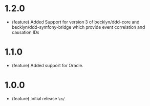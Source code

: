 1.2.0
=======

* (feature) Added Support for version 3 of becklyn/ddd-core and becklyn/ddd-symfony-bridge which provide event correlation and causation IDs

1.1.0
=======

* (feature) Added support for Oracle.

1.0.0
=======

* (feature) Initial release `\o/`